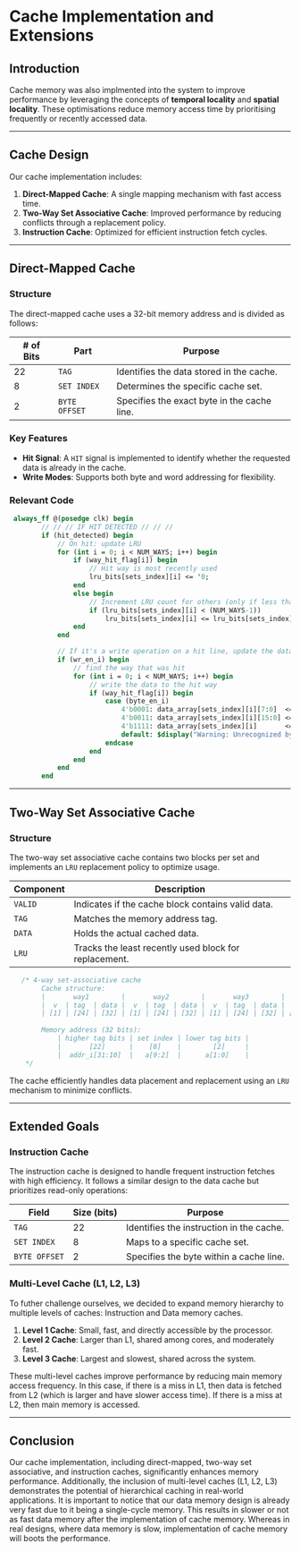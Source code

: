 # Cache Implementation and Extensions

## Introduction

Cache memory was also implmented into the system to improve performance by leveraging the concepts of **temporal locality** and **spatial locality**. These optimisations reduce memory access time by prioritising frequently or recently accessed data.

---

## Cache Design

Our cache implementation includes:

1. **Direct-Mapped Cache**: A single mapping mechanism with fast access time.
2. **Two-Way Set Associative Cache**: Improved performance by reducing conflicts through a replacement policy.
3. **Instruction Cache**: Optimized for efficient instruction fetch cycles.

---

## Direct-Mapped Cache

### Structure

The direct-mapped cache uses a 32-bit memory address and is divided as follows:

| # of Bits | Part          | Purpose                                                |
|-----------|---------------|--------------------------------------------------------|
| 22        | `TAG`         | Identifies the data stored in the cache.              |
| 8         | `SET INDEX`   | Determines the specific cache set.                    |
| 2         | `BYTE OFFSET` | Specifies the exact byte in the cache line.           |

### Key Features

- **Hit Signal**: A `HIT` signal is implemented to identify whether the requested data is already in the cache.
- **Write Modes**: Supports both byte and word addressing for flexibility.

### Relevant Code

```systemverilog
 always_ff @(posedge clk) begin
        // // // IF HIT DETECTED // // //
        if (hit_detected) begin
            // On hit: update LRU
            for (int i = 0; i < NUM_WAYS; i++) begin
                if (way_hit_flag[i]) begin
                    // Hit way is most recently used
                    lru_bits[sets_index][i] <= '0;
                end
                else begin
                    // Increment LRU count for others (only if less than NUM_WAYS-1)
                    if (lru_bits[sets_index][i] < (NUM_WAYS-1))
                        lru_bits[sets_index][i] <= lru_bits[sets_index][i] + 1;
                end
            end

            // If it's a write operation on a hit line, update the data
            if (wr_en_i) begin
                // find the way that was hit
                for (int i = 0; i < NUM_WAYS; i++) begin
                    // write the data to the hit way
                    if (way_hit_flag[i]) begin
                        case (byte_en_i)
                            4'b0001: data_array[sets_index][i][7:0]  <= wr_data_i[7:0];
                            4'b0011: data_array[sets_index][i][15:0] <= wr_data_i[15:0];
                            4'b1111: data_array[sets_index][i]       <= wr_data_i;
                            default: $display("Warning: Unrecognized byte enable: %b. No data written.", byte_en_i);
                        endcase
                    end
                end
            end
        end
```

---

## Two-Way Set Associative Cache

### Structure

The two-way set associative cache contains two blocks per set and implements an `LRU` replacement policy to optimize usage. 

| Component  | Description                                     |
|------------|-------------------------------------------------|
| `VALID`    | Indicates if the cache block contains valid data.|
| `TAG`      | Matches the memory address tag.                 |
| `DATA`     | Holds the actual cached data.                   |
| `LRU`      | Tracks the least recently used block for replacement.|


```systemverilog
   /* 4-way set-associative cache 
        Cache structure:
        |       way1        |       way2        |       way3        |       way4        |            
        |  v  | tag  | data |  v  | tag  | data |  v  | tag  | data |  v  | tag  | data | 
        | [1] | [24] | [32] | [1] | [24] | [32] | [1] | [24] | [32] | [1] | [24] | [32] |
        
        Memory address (32 bits):
            | higher tag bits | set index | lower tag bits |
            |       [22]      |    [8]    |        [2]     |
            |  addr_i[31:10]  |   a[9:2]  |      a[1:0]    |
    */

```

The cache efficiently handles data placement and replacement using an `LRU` mechanism to minimize conflicts.

---

## Extended Goals

### Instruction Cache

The instruction cache is designed to handle frequent instruction fetches with high efficiency. It follows a similar design to the data cache but prioritizes read-only operations:

| Field       | Size (bits) | Purpose                                           |
|-------------|-------------|---------------------------------------------------|
| `TAG`       | 22          | Identifies the instruction in the cache.         |
| `SET INDEX` | 8           | Maps to a specific cache set.                    |
| `BYTE OFFSET`| 2          | Specifies the byte within a cache line.          |

### Multi-Level Cache (L1, L2, L3)

To futher challenge ourselves, we decided to expand memory hierarchy to multiple levels of caches: Instruction and Data memory caches.

1. **Level 1 Cache**: Small, fast, and directly accessible by the processor.
2. **Level 2 Cache**: Larger than L1, shared among cores, and moderately fast.
3. **Level 3 Cache**: Largest and slowest, shared across the system.

These multi-level caches improve performance by reducing main memory access frequency. In this case, if there is a miss in L1, then data is fetched from L2 (which is larger and have slower access time). If there is a miss at L2, then main memory is accessed.

---

## Conclusion

Our cache implementation, including direct-mapped, two-way set associative, and instruction caches, significantly enhances memory performance. Additionally, the inclusion of multi-level caches (L1, L2, L3) demonstrates the potential of hierarchical caching in real-world applications. It is important to notice that our data memory design is already very fast due to it being a single-cycle memory. This results in slower or not as fast data memory after the implementation of cache memory. Whereas in real designs, where data memory is slow, implementation of cache memory will boots the performance.